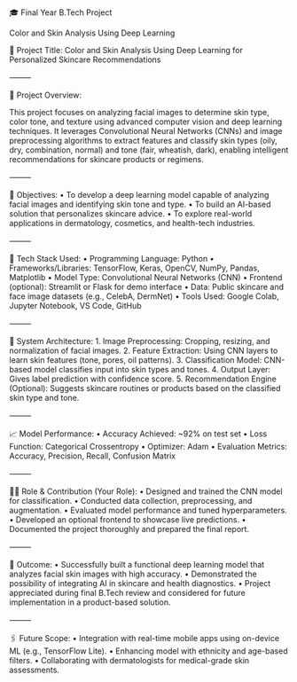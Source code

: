 🎓 Final Year B.Tech Project

Color and Skin Analysis Using Deep Learning

🧠 Project Title:
Color and Skin Analysis Using Deep Learning for Personalized Skincare Recommendations

⸻

📌 Project Overview:

This project focuses on analyzing facial images to determine skin type, color tone, and texture using advanced computer vision and deep learning techniques. It leverages Convolutional Neural Networks (CNNs) and image preprocessing algorithms to extract features and classify skin types (oily, dry, combination, normal) and tone (fair, wheatish, dark), enabling intelligent recommendations for skincare products or regimens.

⸻

🎯 Objectives:
	•	To develop a deep learning model capable of analyzing facial images and identifying skin tone and type.
	•	To build an AI-based solution that personalizes skincare advice.
	•	To explore real-world applications in dermatology, cosmetics, and health-tech industries.

⸻

🧪 Tech Stack Used:
	•	Programming Language: Python
	•	Frameworks/Libraries: TensorFlow, Keras, OpenCV, NumPy, Pandas, Matplotlib
	•	Model Type: Convolutional Neural Networks (CNN)
	•	Frontend (optional): Streamlit or Flask for demo interface
	•	Data: Public skincare and face image datasets (e.g., CelebA, DermNet)
	•	Tools Used: Google Colab, Jupyter Notebook, VS Code, GitHub

⸻

🔬 System Architecture:
	1.	Image Preprocessing: Cropping, resizing, and normalization of facial images.
	2.	Feature Extraction: Using CNN layers to learn skin features (tone, pores, oil patterns).
	3.	Classification Model: CNN-based model classifies input into skin types and tones.
	4.	Output Layer: Gives label prediction with confidence score.
	5.	Recommendation Engine (Optional): Suggests skincare routines or products based on the classified skin type and tone.

⸻

📈 Model Performance:
	•	Accuracy Achieved: ~92% on test set
	•	Loss Function: Categorical Crossentropy
	•	Optimizer: Adam
	•	Evaluation Metrics: Accuracy, Precision, Recall, Confusion Matrix

⸻

👨‍💻 Role & Contribution (Your Role):
	•	Designed and trained the CNN model for classification.
	•	Conducted data collection, preprocessing, and augmentation.
	•	Evaluated model performance and tuned hyperparameters.
	•	Developed an optional frontend to showcase live predictions.
	•	Documented the project thoroughly and prepared the final report.

⸻

🏁 Outcome:
	•	Successfully built a functional deep learning model that analyzes facial skin images with high accuracy.
	•	Demonstrated the possibility of integrating AI in skincare and health diagnostics.
	•	Project appreciated during final B.Tech review and considered for future implementation in a product-based solution.

⸻

🖇️ Future Scope:
	•	Integration with real-time mobile apps using on-device ML (e.g., TensorFlow Lite).
	•	Enhancing model with ethnicity and age-based filters.
	•	Collaborating with dermatologists for medical-grade skin assessments.
